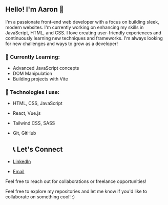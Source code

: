 ## Hello! I'm Aaron 👋

I'm a passionate front-end web developer with a focus on building sleek, modern websites. I'm currently working on enhancing my skills in JavaScript, HTML, and CSS. I love creating user-friendly experiences and continuously learning new techniques and frameworks. I'm always looking for new challenges and ways to grow as a developer!

### 🚀 Currently Learning:
- Advanced JavaScript concepts
- DOM Manipulation
- Building projects with Vite

### 🔧 Technologies I use:
- HTML, CSS, JavaScript
- React, Vue.js
- Tailwind CSS, SASS
- Git, GitHub

  ## 📞 Let's Connect
- [LinkedIn](https://www.linkedin.com/in/aaron-alcala-harkness-0b14bb154/)
- [Email](mailto:alca0004@gmail.com)

Feel free to reach out for collaborations or freelance opportunities!

Feel free to explore my repositories and let me know if you'd like to collaborate on something cool! :)
